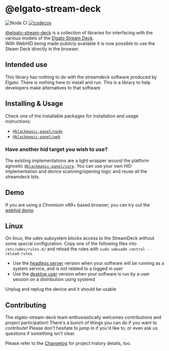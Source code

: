 # @elgato-stream-deck

![Node CI](https://github.com/Julusian/node-blackmagic-panel/workflows/Node%20CI/badge.svg)
[![codecov](https://codecov.io/gh/Julusian/node-blackmagic-panel/branch/master/graph/badge.svg?token=Hl4QXGZJMF)](https://codecov.io/gh/Julusian/node-blackmagic-panel)

[@elgato-stream-deck](https://www.npmjs.com/org/elgato-stream-deck) is a collection of libraries for interfacing with the various models of the [Elgato Stream Deck](https://www.elgato.com/en/gaming/).  
With WebHID being made publicly available it is now possible to use the Steam Deck directly in the browser.

## Intended use

This library has nothing to do with the streamdeck software produced by Elgato. There is nothing here to install and run. This is a library to help developers make alternatives to that software

## Installing & Usage

Check one of the installable packages for installation and usage instructions:

-   [`@blackmagic-panel/node`](https://npm.im/@blackmagic-panel/node)
-   [`@blackmagic-panel/web`](https://npm.im/@blackmagic-panel/web)

### Have another hid target you wish to use?

The existing implementations are a light wrapper around the platform agnostic [`@blackmagic-panel/core`](https://npm.im/@blackmagic-panel/core). You can use your own HID implementation and device scanning/opening logic and reuse all the streamdeck bits.

## Demo

If you are using a Chromium v89+ based browser, you can try out the [webhid demo](https://julusian.github.io/node-blackmagic-panel/)

## Linux

On linux, the udev subsystem blocks access to the StreamDeck without some special configuration.
Copy one of the following files into `/etc/udev/rules.d/` and reload the rules with `sudo udevadm control --reload-rules`

-   Use the [headless server](./packages/node/udev/50-elgato-stream-deck-headless.rules) version when your software will be running as a system service, and is not related to a logged in user
-   Use the [desktop user](./packages/node/udev/50-elgato-stream-deck-user.rules) version when your software is run by a user session on a distribution using systemd

Unplug and replug the device and it should be usable

## Contributing

The elgato-stream-deck team enthusiastically welcomes contributions and project participation! There's a bunch of things you can do if you want to contribute! Please don't hesitate to jump in if you'd like to, or even ask us questions if something isn't clear.

Please refer to the [Changelog](CHANGELOG.md) for project history details, too.
